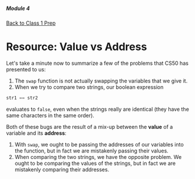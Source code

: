 ##### Module 4

[Back to Class 1 Prep](../class1-prep)

# Resource: Value vs Address

Let's take a minute now to summarize a few of the problems that CS50 has presented to us:

1. The `swap` function is not actually swapping the variables that we give it.
2. When we try to compare two strings, our boolean expression

  ```c
  str1 == str2
  ```
  evaluates to `false`, even when the strings really are identical (they have the same characters in the same order).
  
Both of these bugs are the result of a mix-up between the **value** of a variable and its **address**:

1. With `swap`, we ought to be passing the addresses of our variables into the function, but in fact we are mistakenly passing their values.
2. When comparing the two strings, we have the opposite problem. We ought to be comparing the values of the strings, but in fact we are mistakenly comparing their addresses.

